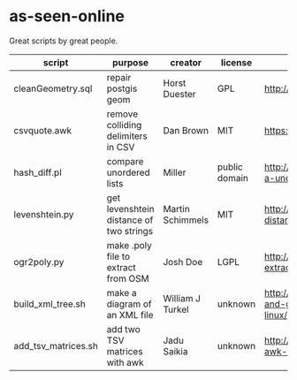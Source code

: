 as-seen-online
==============

Great scripts by great people.


script | purpose | creator | license | source
--- | --- | --- | --- | ---
cleanGeometry.sql | repair postgis geom | Horst Duester | GPL | http://www.sogis1.so.ch/sogis/dl/postgis/cleanGeometry.sql
csvquote.awk | remove colliding delimiters in CSV | Dan Brown | MIT | https://github.com/dbro/csvquote
hash_diff.pl | compare unordered lists | Miller | public domain | http://stackoverflow.com/questions/22362728/generating-a-unordered-list-hash-from-a-array
levenshtein.py |  get levenshtein distance of two strings | Martin Schimmels | MIT | http://code.activestate.com/recipes/576874-levenshtein-distance/
ogr2poly.py | make .poly file to extract from OSM | Josh Doe | LGPL | http://svn.openstreetmap.org/applications/utils/osm-extract/polygons/ogr2poly.py
build_xml_tree.sh | make a diagram of an XML file | William J Turkel | unknown | http://williamjturkel.net/2013/09/16/simple-xml-parsing-and-graph-visualization-with-command-line-tools-in-linux/
add_tsv_matrices.sh | add two TSV matrices with awk | Jadu Saikia | unknown | http://www.unixcl.com/2008/09/matrix-addition-using-awk-in-bash.html
